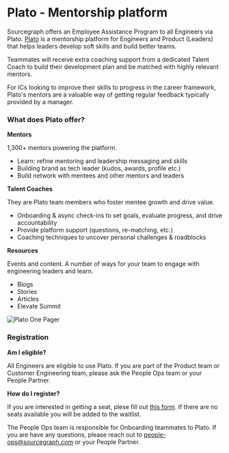# Plato - Mentorship platform

Sourcegraph offers an Employee Assistance Program to all Engineers via Plato. [Plato](https://www.platohq.com) is a mentorship platform for Engineers and Product (Leaders) that helps leaders develop soft skills and build better teams.

Teammates will receive extra coaching support from a dedicated Talent Coach to build their development plan and be matched with highly relevant mentors.

For ICs looking to improve their skills to progress in the career framework, Plato's mentors are a valuable way of getting regular feedback typically provided by a manager.

### What does Plato offer?

**Mentors**

1,300+ mentors powering the platform.

- Learn: refine mentoring and leadership messaging and skills
- Building brand as tech leader (kudos, awards, profile etc.)
- Build network with mentees and other mentors and leaders

**Talent Coaches**

They are Plato team members who foster mentee growth and drive value.

- Onboarding & async check-ins to set goals, evaluate progress, and drive accountability
- Provide platform support (questions, re-matching, etc.)
- Coaching techniques to uncover personal challenges & roadblocks

**Resources**

Events and content. A number of ways for your team to engage with engineering leaders and learn.

- Blogs
- Stories
- Articles
- Elevate Summit

![Plato One Pager](https://storage.googleapis.com/sourcegraph-assets/handbook/PeopleTeam/Plato.png)

### Registration

**Am I eligible?**

All Engineers are eligible to use Plato. If you are part of the Product team or Customer Engineering team, please ask the People Ops team or your People Partner.

**How do I register?**

If you are interested in getting a seat, plese fill out [this form](https://platohq.typeform.com/to/k6H6wFRR). If there are no seats available you will be added to the waitlist.

The People Ops team is responsible for Onboarding teammates to Plato. If you are have any questions, please reach out to people-ops@sourcegraph.com or your People Partner.
